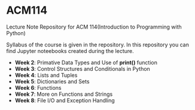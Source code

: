 # ACM114
Lecture Note Repository for ACM 114(Introduction to Programming with Python)

Syllabus of the course is given in the repository.
In this repository you can find Jupyter noteebooks created during the lecture.

- **Week 2**: Primative Data Types and Use of **print()** function
- **Week 3**: Control Structures and Conditionals in Python
- **Week 4**: Lists and Tuples
- **Week 5**: Dictionaries and Sets
- **Week 6**: Functions
- **Week 7**: More on Functions and Strings
- **Week 8**: File I/O and Exception Handling

